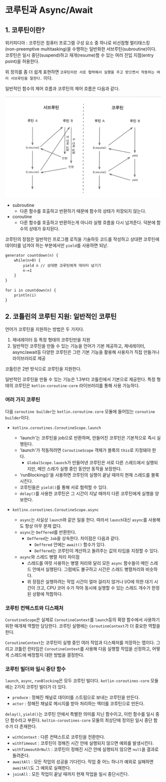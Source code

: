 # 코루틴과 Async/Await

## 1. 코루틴이란?

위키피디아 : 코루틴은 컴퓨터 프로그램 구성 요소 중 하나로 비선점형 멀티태스킹(non-preemptive multitasking)을 수행하는
일반화한 서브루틴(subroutine)이다. 코루틴은 일시 중단(suspend)하고 재개(resume)할 수 있는 여러 진입 지점(entry point)을
허용한다.

위 정의를 좀 더 쉽게 표현하면 `코루틴이란 서로 협력해서 실행을 주고 받으면서 작동하는 여러 서브루틴을 말한다.` 이다.

일반적인 함수의 제어 흐름과 코루틴의 제어 흐름은 다음과 같다.

![subroutine vs coroutine](./coroutine.jpg)

- subroutine
  - 다른 함수를 호출하고 반환하기 때문에 함수의 상태가 저장되지 않는다.
- coroutine
  - 다른 함수를 호출하고 반환하는게 아니라 실행 흐름을 다시 넘겨준다. 덕분에 함수의 상태가 유지된다.

코루틴의 장점은 일반적인 프로그램 로직을 기술하듯 코드를 작성하고 상대편 코루틴에 데이터를 넘겨야 하는 부분에서만 `yield`를 사용하면 되낟.
```
generator countdown(n) {
    while(n>0) {
        yield n // 상대편 코루틴에게 데이터 넘기기
        n-=1 
    }
}

for i in countdown(n) {
    println(i)
}
```

## 2. 코틀린의 코루틴 지원: 일반적인 코루틴

언어가 코루틴을 지원하는 방법은 두 가지다.
1. 제네레이터 등 특정 형태의 코루틴만을 지원
2. 일반적인 코루틴을 만들 수 있는 기능을 언어가 기본 제공하고, 제네레이터, async/await등 다양한 코루틴은 그런 기본 기능을 활용해 사용자가 직접 만들거나 라이브러리로 제공

코틀린은 2번 방식으로 코루틴을 지원한다.

일반적인 코루틴을 만들 수 있는 기능은 1.3부터 코틀린에서 기본으로 제공한다. 특정 형태의 코루틴은 `kotlin-coroutine-core` 라이브러리를
통해 사용 가능하다.

### 여러 가지 코루틴

다음 `coroutine builder`는 `kotlin.coroutine.core` 모듈에 들어있는 `coroutine builder`이다.

- `kotlinx.coroutines.CoroutineScope.launch`
  - 'launch'는 코루틴을 job으로 반환하며, 만들어진 코루틴은 기본적으로 즉시 실행된다.
  - 'launch'가 작동하려면 `CoroutineScope` 객체가 블록의 `this`로 지정돼야 한다.
    - `GlobalScope.launch`가 만들어낸 코루틴은 서로 다른 스레드에서 실행되지만, 메인 스레가 실행 중인 동안만 동작을 보장한다.
  - 'runBlocking()'을 사용하면 코루틴의 실행이 끝날 때까지 현재 스레드를 블록시킨다.
  - 코루틴들은 `yield()`를 통해 서로 협력할 수 있다.
  - `delay()`를 사용한 코루틴은 그 시간이 지날 때까지 다른 코루틴에게 실행을 양보한다.
  
- `kotlinx.coroutines.CoroutineScope.async`
  - `async`는 사실상 `launch`와 같은 일을 한다. 따라서 `launch`대신 `async`를 사용해도 항상 아무 문제 없다.
  - `async`는 `Deffered`를 반환한다.
    - `Deffered`는 `Job`을 상속한다. 차이점은 다음과 같다.
      - `Deffered` 안에는 `await()` 함수가 있다.
      - `Deffered`는 코루틴이 계산하고 돌려주는 값의 타입을 지정할 수 있다.
  - `async`와 스레드 병렬 처리 차이점
    - 스레드를 여럿 사용하는 병렬 처리와 달리 모든 `async` 함수들이 메인 스레드 안에서 실행된다. 그럼에도 불구하고 시간은 스레드 병렬처리와 비슷하다.
    - 위 장점은 실행하려는 작업 시간이 얼마 걸리지 않거나 I/O에 의한 대기 시간이 크고, CPU 코어 수가 작아 동시에 실행할 수 있는 스레드 개수가 한정된 상황에 적합하다.

### 코루틴 컨텍스트와 디스패처

`CoroutineScope`은 실제로 `CoroutineContext`를 `launch`등의 확장 함수에서 사용하기 위한 매개체 역할만 담당한다.
코루틴 실행에는 `CoroutineContext`가 더 중요한 역할을 한다.

`CoroutineContext`는 코루틴이 실행 중인 여러 작업과 디스패처를 저장하는 맵이다. 그리고 코틀린 런타임은 `CoroutineContext`를 사용해
다음 실행할 작업을 선정하고, 어떻게 스레드에 배정할지 대한 방법을 결정한다.

### 코루틴 빌더와 일시 중단 함수

`launch`, `async`, `runBlocking`은 모두 코루틴 빌더다. `kotlin-coroutines-core` 모둘에는 2가지 코루틴 빌더가 더 있다.
- `produce` : 정해진 채널로 데이터를 스트림으로 보내는 코루틴을 만든다.
- `actor` : 정해진 채널로 메시지를 받아 처리하는 액터를 코루틴으로 만든다.

`delay()`, `yield()`는 코루틴 안에서 특별한 의미를 지닌 함수이고, 이런 함수를 일시 중단 함수라고 부른다. `koltin-coroutines-core` 모둘의
최상단에 정의된 일시 중단 함수가 더 존재한다.
- `withContext` : 다른 컨택스트로 코루틴을 전환한다.
- `withTimeout` : 코루틴이 정해진 시간 안에 실행되지 않으면 예외를 발생시킨다.
- `withTimeoutOrNull` : 코루틴이 정해진 시간 안에 실행되지 않으면 `null`을 결과로 돌려준다.
- `awaitAll` : 모든 작업의 성공을 기다린다. 작업 중 어느 하나가 예외로 실패하면 `awaitAll`도 그 예외로 실패한다.
- `joinAll` : 모든 작업이 끝날 때까지 현재 작업을 일시 중단시킨다.

